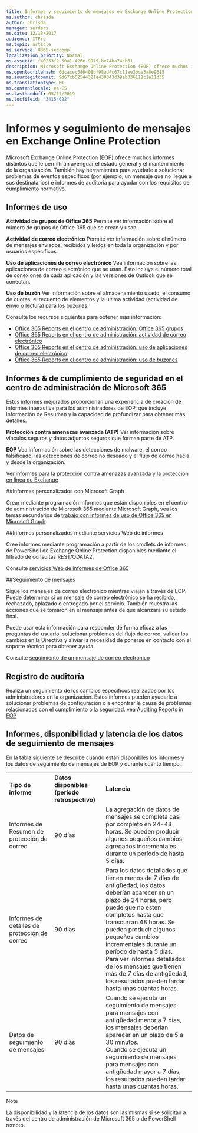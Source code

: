 ```yaml
---
title: Informes y seguimiento de mensajes en Exchange Online Protection
ms.author: chrisda
author: chrisda
manager: serdars
ms.date: 12/18/2017
audience: ITPro
ms.topic: article
ms.service: O365-seccomp
localization_priority: Normal
ms.assetid: f40253f2-50a1-426e-9979-be74ba74cb61
description: Microsoft Exchange Online Protection (EOP) ofrece muchos informes distintos que le permitirán averiguar el estado general y el mantenimiento de la organización. También hay herramientas para ayudarle a solucionar problemas de eventos específicos (por ejemplo, un mensaje que no llegue a sus destinatarios) e informes de auditoría para ayudar con los requisitos de cumplimiento normativo. La tabla siguiente describe los informes y las herramientas de solución de problemas disponibles para los administradores de EOP.
ms.openlocfilehash: 0dcacec586408bf98ad4c67c11ae3bde3a8e9315
ms.sourcegitcommit: 9d67cb52544321a430343d39eb336112c1a11d35
ms.translationtype: MT
ms.contentlocale: es-ES
ms.lasthandoff: 05/17/2019
ms.locfileid: "34154622"
---
```

# <a name="reporting-and-message-trace-in-exchange-online-protection"></a>Informes y seguimiento de mensajes en Exchange Online Protection

Microsoft Exchange Online Protection (EOP) ofrece muchos informes distintos que le permitirán averiguar el estado general y el mantenimiento de la organización. También hay herramientas para ayudarle a solucionar problemas de eventos específicos (por ejemplo, un mensaje que no llegue a sus destinatarios) e informes de auditoría para ayudar con los requisitos de cumplimiento normativo. 

## <a name="usage-reports"></a>Informes de uso

**Actividad de grupos de Office 365** Permite ver información sobre el número de grupos de Office 365 que se crean y usan.  

**Actividad de correo electrónico** Permite ver información sobre el número de mensajes enviados, recibidos y leídos en toda la organización y por usuarios específicos.  

**Uso de aplicaciones de correo electrónico** Vea información sobre las aplicaciones de correo electrónico que se usan. Esto incluye el número total de conexiones de cada aplicación y las versiones de Outlook que se conectan.  

**Uso de buzón** Ver información sobre el almacenamiento usado, el consumo de cuotas, el recuento de elementos y la última actividad (actividad de envío o lectura) para los buzones.

Consulte los recursos siguientes para obtener más información:

- [Office 365 Reports en el centro de administración: Office 365 grupos](https://go.microsoft.com/fwlink/p/?linkid=861610) 
- [Office 365 Reports en el centro de administración: actividad de correo electrónico](https://go.microsoft.com/fwlink/p/?linkid=859706) 
- [Office 365 Reports en el centro de administración: uso de aplicaciones de correo electrónico](https://go.microsoft.com/fwlink/p/?linkid=859707)
- [Office 365 Reports en el centro de administración: uso de buzones](https://go.microsoft.com/fwlink/p/?linkid=859708)

## <a name="security-amp-compliance-reports-in-the-microsoft-365-admin-center"></a>Informes &amp; de cumplimiento de seguridad en el centro de administración de Microsoft 365

Estos informes mejorados proporcionan una experiencia de creación de informes interactiva para los administradores de EOP, que incluye información de Resumen y la capacidad de profundizar para obtener más detalles.  

**Protección contra amenazas avanzada (ATP)** Ver información sobre vínculos seguros y datos adjuntos seguros que forman parte de ATP.  

**EOP** Vea información sobre las detecciones de malware, el correo falsificado, las detecciones de correo no deseado y el flujo de correo hacia y desde la organización.  

[Ver informes para la protección contra amenazas avanzada y la protección en línea de Exchange](https://go.microsoft.com/fwlink/p/?linkid=852409) 

##<a name="custom-reports-using-microsoft-graph"></a>Informes personalizados con Microsoft Graph

Crear mediante programación informes que están disponibles en el centro de administración de Microsoft 365 mediante Microsoft Graph, vea los temas secundarios de [trabajo con informes de uso de Office 365 en Microsoft Graph](https://go.microsoft.com/fwlink/p/?linkid=865135) 

##<a name="custom-reports-using-reporting-web-services"></a>Informes personalizados mediante servicios Web de informes

Cree informes mediante programación a partir de los cmdlets de informes de PowerShell de Exchange Online Protection disponibles mediante el filtrado de consultas REST/ODATA2.

Consulte [servicios Web de informes de Office 365](https://go.microsoft.com/fwlink/p/?LinkId=279926) 

##<a name="message-trace"></a>Seguimiento de mensajes

Sigue los mensajes de correo electrónico mientras viajan a través de EOP. Puede determinar si un mensaje de correo electrónico se ha recibido, rechazado, aplazado o entregado por el servicio. También muestra las acciones que se tomaron en el mensaje antes de que alcanzara su estado final.  

Puede usar esta información para responder de forma eficaz a las preguntas del usuario, solucionar problemas del flujo de correo, validar los cambios en la Directiva y aliviar la necesidad de ponerse en contacto con el soporte técnico para obtener ayuda.  

Consulte [seguimiento de un mensaje de correo electrónico](http://technet.microsoft.com/library/0c83cde6-5b09-4106-8587-c200cdc59094.aspx) 

## <a name="audit-logging"></a>Registro de auditoría

Realiza un seguimiento de los cambios específicos realizados por los administradores en la organización. Estos informes pueden ayudarle a solucionar problemas de configuración o a encontrar la causa de problemas relacionados con el cumplimiento o la seguridad.  vea [Auditing Reports in EOP](auditing-reports-in-eop.md) 


## <a name="reporting-and-message-trace-data-availability-and-latency"></a>Informes, disponibilidad y latencia de los datos de seguimiento de mensajes

En la tabla siguiente se describe cuándo están disponibles los informes y los datos de seguimiento de mensajes de EOP y durante cuánto tiempo.
  
||||
|:-----|:-----|:-----|
|**Tipo de informe** <br/> |**Datos disponibles (período retrospectivo)** <br/> |**Latencia** <br/> |
|Informes de Resumen de protección de correo  <br/> |90 días  <br/> |La agregación de datos de mensajes se completa casi por completo en 24-48 horas. Se pueden producir algunos pequeños cambios agregados incrementales durante un período de hasta 5 días.  <br/> |
|Informes de detalles de protección de correo  <br/> |90 días  <br/> |Para los datos detallados que tienen menos de 7 días de antigüedad, los datos deberían aparecer en un plazo de 24 horas, pero puede que no estén completos hasta que transcurran 48 horas. Se pueden producir algunos pequeños cambios incrementales durante un período de hasta 5 días.  <br/> Para ver informes detallados de los mensajes que tienen más de 7 días de antigüedad, los resultados pueden tardar hasta unas cuantas horas.  <br/> |
|Datos de seguimiento de mensajes  <br/> |90 días  <br/> |Cuando se ejecuta un seguimiento de mensajes para mensajes con antigüedad menor a 7 días, los mensajes deberían aparecer en un plazo de 5 a 30 minutos.  <br/> Cuando se ejecuta un seguimiento de mensajes para mensajes con antigüedad mayor a 7 días, los resultados pueden tardar hasta unas cuantas horas.  <br/> |
   
> [!NOTE]
> La disponibilidad y la latencia de los datos son las mismas si se solicitan a través del centro de administración de Microsoft 365 o de PowerShell remoto. 
  

